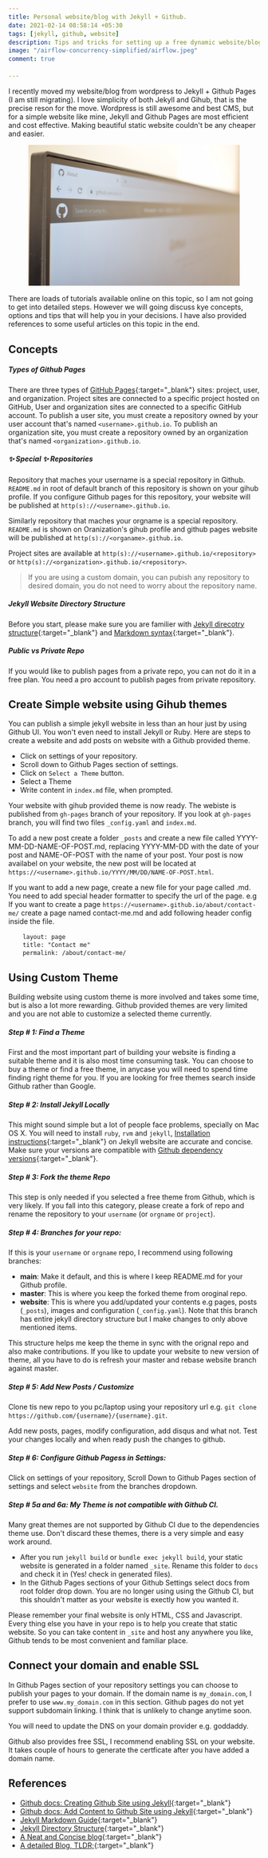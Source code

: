 ```yaml
---
title: Personal website/blog with Jekyll + Github. 
date: 2021-02-14 08:58:14 +05:30
tags: [jekyll, github, website]
description: Tips and tricks for setting up a free dynamic website/blog with Github Pages using Jekyll.
image: "/airflow-concurrency-simplified/airflow.jpeg"
comment: true

---
```

I recently moved my website/blog from wordpress to Jekyll + Github Pages (I am still migrating). I love simplicity of both Jekyll and Gihub, that is the precise reson for the move. Wordpress is still awesome and best CMS, but for a simple website like mine, Jekyll and Github Pages are most efficient and cost effective. Making beautiful static website couldn't be any cheaper and easier.

<figure>
<img src="github.jpg" alt="Github Website"> 
</figure>

There are loads of tutorials available online on this topic, so I am not going to get into detailed steps. However we will going  discuss kye concepts, options and tips that will help you in your decisions. I have also provided references to some useful articles on this topic in the end. 

## Concepts

##### Types of Github Pages
There are three types of [GitHub Pages](https://pages.github.com/){:target="_blank"} sites: project, user, and organization. Project sites are connected to a specific project hosted on GitHub, User and organization sites are connected to a specific GitHub account. To publish a user site, you must create a repository owned by your user account that's named `<username>.github.io`. To publish an organization site, you must create a repository owned by an organization that's named `<organization>.github.io`. 


##### ✨ Special ✨ Repositories 
Repository that maches your username is a special repository in Github. `README.md` in root of default branch of this repository is shown on your gihub profile. If you configure Github pages for this repository, your website will be published at `http(s)://<username>.github.io`.

Similarly repository that maches your orgname is a special repository. `README.md` is shown on Oranization's gihub profile and github pages website will be published at `http(s)://<organame>.github.io`.

Project sites are available at `http(s)://<username>.github.io/<repository>` or `http(s)://<organization>.github.io/<repository>`.

> If you are using a custom domain, you can pubish any repository to desired domain, you do not need to worry about the repository name.

##### Jekyll Website Directory Structure
Before you start, please make sure you are familier with [Jekyll direcotry structure](https://jekyllrb.com/docs/structure/){:target="_blank"} and [Markdown syntax](https://www.markdownguide.org/tools/jekyll/){:target="_blank"}.  
 

##### Public vs Private Repo
If you would like to publish pages from a private repo, you can not do it in a free plan. You need a pro account to publish pages from private repository.

## Create Simple website using Gihub themes
You can publish a simple jekyll website in less than an hour just by using Github UI. You won't even need to install Jekyll or Ruby. Here are steps to create a website and add posts on website with a Github provided theme. 

- Click on settings of your repository.
- Scroll down to Github Pages section of settings.
- Click on `Select a Theme` button.
- Select a Theme
- Write content in `index.md` file, when prompted.

Your website with gihub provided theme is now ready. The webiste is published from `gh-pages` branch of your repository. If you look at `gh-pages` branch, you will find two files `_config.yaml` and `index.md`.

To add a new post create a folder `_posts` and  create a new file called YYYY-MM-DD-NAME-OF-POST.md, replacing YYYY-MM-DD with the date of your post and NAME-OF-POST with the name of your post. Your post is now availabel on your website, the new post will be located at `https://<username>.github.io/YYYY/MM/DD/NAME-OF-POST.html`.

If you want to add a new page, create a new file for your page called <PAGE-NAME>.md. You need to add special header formatter to specify the url of the page. e.g If you want to create a page `https://<username>.github.io/about/contact-me/` create a page named contact-me.md and add following header config inside the file.
```
	layout: page
	title: "Contact me"
	permalink: /about/contact-me/
```

## Using Custom Theme
Building website using custom theme is more involved and takes some time, but is also a lot more rewarding. Github provided themes are very limited and you are not able to customize a selected theme currently. 

##### Step # 1: Find a Theme 
First and the most important part of building your website is finding a suitable theme and  it is also most time consuming task. You can choose to buy a theme or find a free theme, in anycase you will need to spend time finding right theme for you. If you are looking for free themes search inside Github rather than Google. 

##### Step # 2: Install Jekyll Locally
This might sound simple but a lot of people face problems, specially on Mac OS X. You will need to install `ruby`, `rvm` and `jekyll`,  [Installation instructions](https://jekyllrb.com/docs/installation/){:target="_blank"} on Jekyll website are accurate and concise. Make sure your versions are compatible with [Github dependency versions](https://pages.github.com/versions/){:target="_blank"}. 


##### Step # 3: Fork the theme Repo
This step is only needed if you selected a free theme from Github, which is very likely. If you fall into this category, please create a fork of repo and rename the repository to your `username` (or `orgname` or `project`). 

##### Step # 4: Branches for your repo: 
If this is your  `username` or `orgname` repo, I recommend using following branches:
- **main**: Make it default, and this is where I keep README.md for your Github profile.
- **master**: This is where you keep the forked theme from oroginal repo.
- **website**: This is where you add/updated your contents e.g pages, posts (`_posts`), images and configuration (`_config.yaml`). Note that this branch has entire jekyll directory structure but I make changes to only above mentioned items.

This structure helps me keep the theme in sync with the orignal repo and also make contributions. If you like to update your website to new version of theme, all you have to do is refresh your master and rebase website branch against master. 

##### Step # 5: Add New Posts / Customize
Clone tis new repo to you pc/laptop using your repository url e.g. `git clone https://github.com/{username}/{username}.git`.

Add new posts, pages, modify configuration, add disqus and what not. Test your changes locally and when ready push the changes to github.

##### Step # 6: Configure Github Pagess in Settings:
Click on settings of your repository, Scroll Down to Github Pages section of settings and select `website` from the branches dropdown. 

##### Step # 5a and 6a: My Theme is not compatible with Github CI.
Many great themes are not supported by Github CI due to the dependencies theme use. Don't discard these themes, there is a very simple and easy work around. 
- After you run `jekyll build` or `bundle exec jekyll build`, your static website is generated in a folder named `_site`. Rename this folder to `docs` and check it in (Yes! check in generated files).
- In the Github Pages sections of your Github Settings select docs from root folder drop down. You are no longer using using the Github CI, but this shouldn't matter  as your website is exectly how you wanted it. 

Please remember your final website is only HTML, CSS and Javascript. Every thing else you have in your repo is to help you create that static website. So you can take content in `_site` and host any anywhere you like, Github tends to be most convenient and familiar place. 

## Connect your domain and enable SSL
In Github Pages section of your repository settings you can choose to publish your pages to your domain. If the domain name is `my_domain.com`, I prefer to use `www.my_domain.com` in this section. Github pages do not yet support subdomain linking. I think that is unlikely to change anytime soon. 

You will need to update the DNS on your domain provider e.g. goddaddy. 

Github also provides free SSL, I recommend enabling SSL on your website. It takes couple of hours to generate the certficate after you have added a domain name. 

## References
- [Github docs: Creating Github Site using Jekyll](https://docs.github.com/en/github/working-with-github-pages/creating-a-github-pages-site-with-jekyll){:target="_blank"}
- [Github docs: Add Content to Github Site using Jekyll](https://docs.github.com/en/github/working-with-github-pages/adding-content-to-your-github-pages-site-using-jekyll){:target="_blank"}
- [Jekyll Markdown Guide](https://www.markdownguide.org/tools/jekyll/){:target="_blank"}
- [Jekyll Directory Structure](https://jekyllrb.com/docs/structure/){:target="_blank"}
- [A Neat and Concise blog](https://ndench.github.io/jekyll/setup-jekyll-on-github-pages){:target="_blank"}
- [A detailed Blog, TLDR;](https://www.aleksandrhovhannisyan.com/blog/getting-started-with-jekyll-and-github-pages/){:target="_blank"}
 















